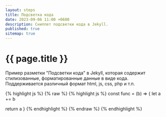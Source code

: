 ```yaml
---
layout: steps
title: Подсветка кода
date: 2023-09-06 11:00 +0600
description: Сниппет подсветки кода в Jekyll.
published: true
sitemap: true
---
```


# {{ page.title }}

Пример разметки "Подсветки кода" в Jekyll, которая содержит стилизованные, форматированные данные в виде кода. Поддерживается различный формат html, js, css, php и т.п.

{% highlight js %}
{% raw %}
{% highlight js %}
const func = (b) => {
  let a += b

  return a
}
{% endhighlight %}
{% endraw %}
{% endhighlight %}
